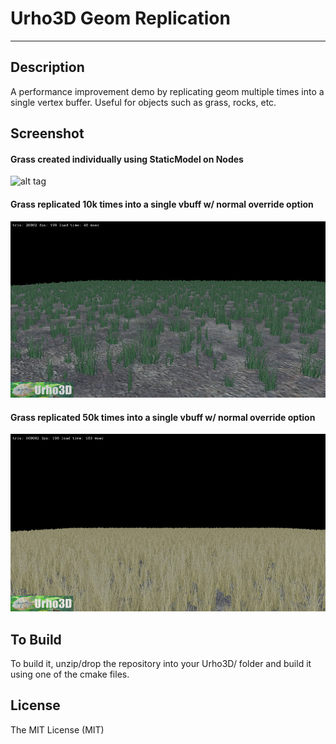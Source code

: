 # Urho3D Geom Replication
-----------------------------------------------------------------------------------

Description
-----------------------------------------------------------------------------------
A performance improvement demo by replicating geom multiple times into a single vertex buffer.  Useful for objects such as grass, rocks, etc.

Screenshot
-----------------------------------------------------------------------------------
#### Grass created individually using StaticModel on Nodes
![alt tag](https://github.com/Lumak/Urho3D-Geom-Replication/blob/master/screenshot/replicatedGeom1.jpg)

#### Grass replicated 10k times into a single vbuff w/ normal override option
![alt tag](https://github.com/Lumak/Urho3D-Geom-Replication/blob/master/screenshot/replicatedGeom2.jpg)

#### Grass replicated 50k times into a single vbuff w/ normal override option
![alt tag](https://github.com/Lumak/Urho3D-Geom-Replication/blob/master/screenshot/replicatedGeom3.jpg)

To Build
-----------------------------------------------------------------------------------
To build it, unzip/drop the repository into your Urho3D/ folder and build it using one of the cmake files.

License
-----------------------------------------------------------------------------------
The MIT License (MIT)










